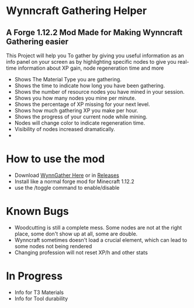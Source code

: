 # Wynncraft Gathering Helper

## A Forge 1.12.2 Mod Made for Making Wynncraft Gathering easier

This Project will help you To gather by giving you useful information as an info panel on your screen as by highlighting specific nodes to give you real-time information about XP gain, node regeneration time and more

* Shows The Material Type you are gathering.
* Shows the time to indicate how long you have been gathering.
* Shows the number of resource nodes you have mined in your session.
* Shows you how many nodes you mine per minute.
* Shows the percentage of XP missing for your next level.
* Shows how much gathering XP you make per hour.
* Shows the progress of your current node while mining.
* Nodes will change color to indicate regeneration time.
* Visibility of nodes increased dramatically.
* 
# How to use the mod
* Download <a href="https://github.com/Janx71/WynnGather/releases/download/Wynncraft/Wynngather.jar" target="_blank">WynnGather Here</a> or in <a href="https://github.com/Janx71/WynnGather/releases" target="_blank">Releases</a>
* Install like a normal forge mod for Minecraft 1.12.2
* use the /toggle command to enable/disable

# Known Bugs
* Woodcutting is still a complete mess. Some nodes are not at the right place, some don't show up at all, some are double.
* Wynncraft sometimes doesn't load a crucial element, which can lead to some nodes not being rendered
* Changing profession will not reset XP/h and other stats
 
# In Progress
* Info for T3 Materials
* Info for Tool durability
